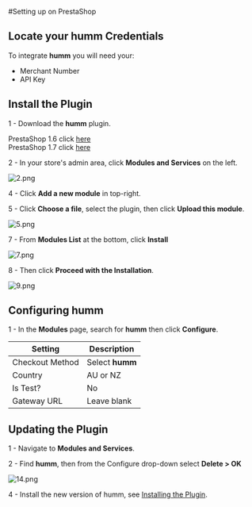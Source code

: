 #Setting up on PrestaShop

## Locate your humm Credentials

To integrate **humm** you will need your:

* Merchant Number
* API Key

## Install the Plugin

1 - Download the **humm** plugin.

PrestaShop 1.6 click 
[here](https://github.com/shophumm/humm-prestashop/releases/download/1.5.6-forPS1.6/humm_prestashop_v1.5.6-forPS1.6.zip)  
PrestaShop 1.7 click
[here](https://github.com/shophumm/humm-prestashop/releases/download/1.5.6-forPS1.7/humm_prestashop_v1.5.6-forPS1.7.zip)  

2 - In your store's admin area, click **Modules and Services** on the left.

![2.png](/img/platforms/prestashop/2.png)

4 - Click **Add a new module** in top-right.

5 - Click **Choose a file**, select the plugin, then click **Upload this module**.

![5.png](/img/platforms/prestashop/5.png)

7 - From **Modules List** at the bottom, click **Install**

![7.png](/img/platforms/prestashop/7.png)

8 - Then click **Proceed with the Installation**.

![9.png](/img/platforms/prestashop/9.png)

## Configuring humm

1 - In the **Modules** page, search for **humm** then click **Configure**.

Setting | Description
--- | ---
Checkout Method | Select **humm**
Country | AU or NZ
Is Test? | No
Gateway URL | Leave blank

## Updating the Plugin

1 - Navigate to **Modules and Services**.

2 - Find **humm**, then from the Configure drop-down select **Delete > OK**

![14.png](/img/platforms/prestashop/14.png)

4 - Install the new version of humm, see [Installing the Plugin](#installing-humm).
